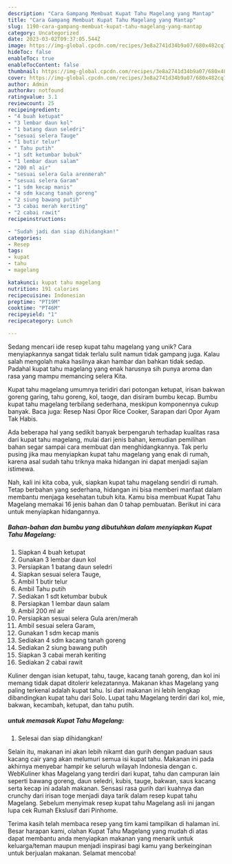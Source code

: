 ```yaml
---
description: "Cara Gampang Membuat Kupat Tahu Magelang yang Mantap"
title: "Cara Gampang Membuat Kupat Tahu Magelang yang Mantap"
slug: 1190-cara-gampang-membuat-kupat-tahu-magelang-yang-mantap
category: Uncategorized
date: 2023-03-02T09:37:05.544Z
image: https://img-global.cpcdn.com/recipes/3e8a2741d34b9a07/680x482cq70/kupat-tahu-magelang-foto-resep-utama.jpg
hideToc: false
enableToc: true
enableTocContent: false
thumbnail: https://img-global.cpcdn.com/recipes/3e8a2741d34b9a07/680x482cq70/kupat-tahu-magelang-foto-resep-utama.jpg
cover: https://img-global.cpcdn.com/recipes/3e8a2741d34b9a07/680x482cq70/kupat-tahu-magelang-foto-resep-utama.jpg
author: Admin
authorAv: notfound
ratingvalue: 3.1
reviewcount: 25
recipeingredient:
- "4 buah ketupat"
- "3 lembar daun kol"
- "1 batang daun seledri"
- "sesuai selera Tauge"
- "1 butir telur"
- " Tahu putih"
- "1 sdt ketumbar bubuk"
- "1 lembar daun salam"
- "200 ml air"
- "sesuai selera Gula arenmerah"
- "sesuai selera Garam"
- "1 sdm kecap manis"
- "4 sdm kacang tanah goreng"
- "2 siung bawang putih"
- "3 cabai merah keriting"
- "2 cabai rawit"
recipeinstructions:

- "Sudah jadi dan siap dihidangkan!"
categories:
- Resep
tags:
- kupat
- tahu
- magelang

katakunci: kupat tahu magelang 
nutrition: 191 calories
recipecuisine: Indonesian
preptime: "PT19M"
cooktime: "PT46M"
recipeyield: "1"
recipecategory: Lunch

---
```





Sedang mencari ide resep kupat tahu magelang yang unik? Cara menyiapkannya sangat tidak terlalu sulit namun tidak gampang juga. Kalau salah mengolah maka hasilnya akan hambar dan bahkan tidak sedap. Padahal kupat tahu magelang yang enak harusnya sih punya aroma dan rasa yang mampu memancing selera Kita.





Kupat tahu magelang umumnya teridiri dari potongan ketupat, irisan bakwan goreng garing, tahu goreng, kol, taoge, dan disiram bumbu kecap. Bumbu kupat tahu magelang terbilang sederhana, meskipun komponennya cukup banyak. Baca juga: Resep Nasi Opor Rice Cooker, Sarapan dari Opor Ayam Tak Habis.

Ada beberapa hal yang sedikit banyak berpengaruh terhadap kualitas rasa dari kupat tahu magelang, mulai dari jenis bahan, kemudian pemilihan bahan segar sampai cara membuat dan menghidangkannya. Tak perlu pusing jika mau menyiapkan kupat tahu magelang yang enak di rumah, karena asal sudah tahu triknya maka hidangan ini dapat menjadi sajian istimewa.






Nah, kali ini kita coba, yuk, siapkan kupat tahu magelang sendiri di rumah. Tetap berbahan yang sederhana, hidangan ini bisa memberi manfaat dalam membantu menjaga kesehatan tubuh kita. Kamu bisa membuat Kupat Tahu Magelang memakai 16 jenis bahan dan 0 tahap pembuatan. Berikut ini cara untuk menyiapkan hidangannya.

<!--inarticleads1-->

##### Bahan-bahan dan bumbu yang dibutuhkan dalam menyiapkan Kupat Tahu Magelang:

1. Siapkan 4 buah ketupat
1. Gunakan 3 lembar daun kol
1. Persiapkan 1 batang daun seledri
1. Siapkan sesuai selera Tauge,
1. Ambil 1 butir telur
1. Ambil  Tahu putih
1. Sediakan 1 sdt ketumbar bubuk
1. Persiapkan 1 lembar daun salam
1. Ambil 200 ml air
1. Persiapkan sesuai selera Gula aren/merah
1. Ambil sesuai selera Garam,
1. Gunakan 1 sdm kecap manis
1. Sediakan 4 sdm kacang tanah goreng
1. Sediakan 2 siung bawang putih
1. Siapkan 3 cabai merah keriting
1. Sediakan 2 cabai rawit


Kuliner dengan isian ketupat, tahu, tauge, kacang tanah goreng, dan kol ini memang tidak dapat ditolerir kelezatannya. Makanan khas Magelang yang paling terkenal adalah kupat tahu. Isi dari makanan ini lebih lengkap dibandingkan kupat tahu dari Solo. Lupat tahu Magelang terdiri dari kol, mie, bakwan, kecambah, ketupat, dan tahu putih. 

<!--inarticleads2-->

#####  untuk memasak Kupat Tahu Magelang:


1. Selesai dan siap dihidangkan!

Selain itu, makanan ini akan lebih nikamt dan gurih dengan paduan saus kacang cair yang akan melumuri semua isi kupat tahu. Makanan ini pada akhirnya menyebar hampir ke seluruh wilayah Indonesia dengan c. WebKuliner khas Magelang yang terdiri dari kupat, tahu dan campuran lain seperti bawang goreng, daun seledri, kubis, tauge, bakwan, saus kacang serta kecap ini adalah makanan. Sensasi rasa gurih dari kuahnya dan crunchy dari irisan toge menjadi daya tarik dalam resep kupat tahu Magelang. Sebelum menyimak resep kupat tahu Magelang asli ini jangan lupa cek Rumah Ekslusif dari Pinhome. 

Terima kasih telah membaca resep yang tim kami tampilkan di halaman ini. Besar harapan kami, olahan Kupat Tahu Magelang yang mudah di atas dapat membantu anda menyiapkan makanan yang menarik untuk keluarga/teman maupun menjadi inspirasi bagi kamu yang berkeinginan untuk berjualan makanan. Selamat mencoba!
